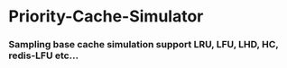# Priority-Cache-Simulator
### Sampling base cache simulation support LRU, LFU, LHD, HC, redis-LFU etc...
